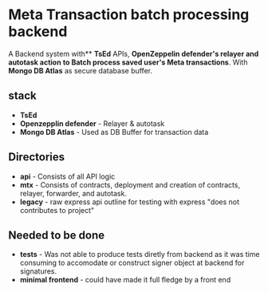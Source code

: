 # Meta Transaction batch processing backend

 A Backend system with** **TsEd** APIs, **OpenZeppelin defender's relayer and autotask action** **to Batch process saved user's Meta transactions**.
 With **Mongo DB Atlas** as secure database buffer.

 ## stack
   - **TsEd**
   - **Openzepplin defender** - Relayer & autotask
   - **Mongo DB Atlas** - Used as DB Buffer for transaction data

 ## Directories 
   - **api** - Consists of all API logic
   - **mtx** - Consists of contracts, deployment and creation of contracts, relayer, forwarder, and autotask.
   - **legacy** - raw express api outline for testing with express "does not contributes to project"

 ## Needed to be done
   - **tests** - Was not able to produce tests diretly from backend as it was time consuming to accomodate or construct signer object at backend for signatures.
   - **minimal frontend** - could have made it full fledge by a front end

